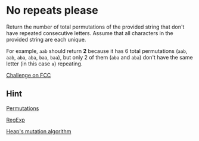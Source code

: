 # No repeats please

Return the number of total permutations of the provided string that don't have repeated consecutive letters. Assume that all characters in the provided string are each unique.

For example, `aab` should return **2** because it has 6 total permutations (`aab`, `aab`, `aba`, `aba`, `baa`, `baa`), but only 2 of them (`aba` and `aba`) don't have the same letter (in this case `a`) repeating.


[Challenge on FCC](https://www.freecodecamp.com/challenges/no-repeats-please)

Hint
--
[Permutations](https://www.mathsisfun.com/combinatorics/combinations-permutations.html)

[RegExp](https://developer.mozilla.org/en-US/docs/Web/JavaScript/Reference/Global_Objects/RegExp)

[Heap's mutation algorithm](https://en.wikipedia.org/wiki/Heap%27s_algorithm)
